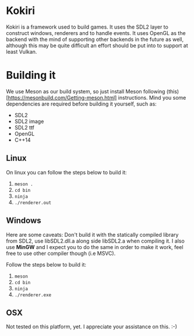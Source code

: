 # Kokiri

Kokiri is a framework used to build games. It uses the SDL2 layer to construct
windows, renderers and to handle events. It uses OpenGL as the backend with the
mind of supporting other backends in the future as well, although this may be
quite difficult an effort should be put into to support at least Vulkan.

# Building it

We use Meson as our build system, so just install Meson following (this)[https://mesonbuild.com/Getting-meson.html]
instructions. Mind you some dependencies are required before building it
yourself, such as:

* SDL2
* SDL2 image
* SDL2 ttf
* OpenGL
* C++14

## Linux

On linux you can follow the steps below to build it:

1. `meson .`
2. `cd bin`
3. `ninja`
4. `./renderer.out`

## Windows

Here are some caveats: Don't build it with the statically compiled
library from SDL2, use libSDL2.dll.a along side libSDL2.a when
compiling it. I also use **MinGW** and I expect you to do the same in
order to make it work, feel free to use other compiler though (i.e MSVC).

Follow the steps below to build it:

1. `meson`
2. `cd bin`
2. `ninja`
3. `./renderer.exe`

## OSX

Not tested on this platform, yet. I appreciate your assistance on this. :-)
